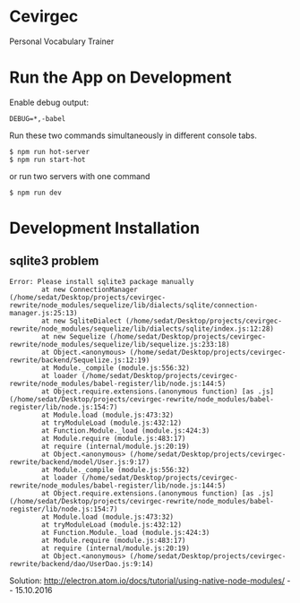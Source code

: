 # Cevirgec

Personal Vocabulary Trainer

# Run the App on Development

Enable debug output:

	DEBUG=*,-babel

Run these two commands simultaneously in different console tabs.

	$ npm run hot-server
	$ npm run start-hot

or run two servers with one command

	$ npm run dev


# Development Installation

## sqlite3 problem

	Error: Please install sqlite3 package manually
			at new ConnectionManager (/home/sedat/Desktop/projects/cevirgec-rewrite/node_modules/sequelize/lib/dialects/sqlite/connection-manager.js:25:13)
			at new SqliteDialect (/home/sedat/Desktop/projects/cevirgec-rewrite/node_modules/sequelize/lib/dialects/sqlite/index.js:12:28)
			at new Sequelize (/home/sedat/Desktop/projects/cevirgec-rewrite/node_modules/sequelize/lib/sequelize.js:233:18)
			at Object.<anonymous> (/home/sedat/Desktop/projects/cevirgec-rewrite/backend/Sequelize.js:12:19)
			at Module._compile (module.js:556:32)
			at loader (/home/sedat/Desktop/projects/cevirgec-rewrite/node_modules/babel-register/lib/node.js:144:5)
			at Object.require.extensions.(anonymous function) [as .js] (/home/sedat/Desktop/projects/cevirgec-rewrite/node_modules/babel-register/lib/node.js:154:7)
			at Module.load (module.js:473:32)
			at tryModuleLoad (module.js:432:12)
			at Function.Module._load (module.js:424:3)
			at Module.require (module.js:483:17)
			at require (internal/module.js:20:19)
			at Object.<anonymous> (/home/sedat/Desktop/projects/cevirgec-rewrite/backend/model/User.js:9:17)
			at Module._compile (module.js:556:32)
			at loader (/home/sedat/Desktop/projects/cevirgec-rewrite/node_modules/babel-register/lib/node.js:144:5)
			at Object.require.extensions.(anonymous function) [as .js] (/home/sedat/Desktop/projects/cevirgec-rewrite/node_modules/babel-register/lib/node.js:154:7)
			at Module.load (module.js:473:32)
			at tryModuleLoad (module.js:432:12)
			at Function.Module._load (module.js:424:3)
			at Module.require (module.js:483:17)
			at require (internal/module.js:20:19)
			at Object.<anonymous> (/home/sedat/Desktop/projects/cevirgec-rewrite/backend/dao/UserDao.js:9:14)


Solution: http://electron.atom.io/docs/tutorial/using-native-node-modules/ -- 15.10.2016
